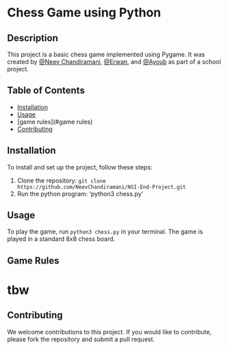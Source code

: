 # Chess Game using Python

## Description
This project is a basic chess game implemented using Pygame. It was created by [@Neev Chandiramani](https://github.com/neevchandiramani), [@Erwan](https://github.com/Arisen3798), and [@Ayoub](https://github.com/FloLoww) as part of a school project.

## Table of Contents
- [Installation](#installation)
- [Usage](#usage)
- [game rules](#game rules)
- [Contributing](#contributing)

## Installation
To install and set up the project, follow these steps:

1. Clone the repository: `git clone https://github.com/NeevChandiramani/NSI-End-Project.git`
2. Run the python program: ‘python3 chess.py‘

## Usage
To play the game, run `python3 chess.py` in your terminal. The game is played in a standard 8x8 chess board.

## Game Rules
# tbw

## Contributing
We welcome contributions to this project. If you would like to contribute, please fork the repository and submit a pull request.